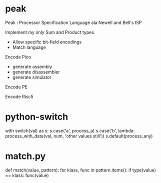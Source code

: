 # peak
Peak : Processor Specification Language ala Newell and Bell's ISP

Implement my only Sum and Product types.
- Allow specific bit-field encodings
- Match language

Encode Pico
- generate assembly
- generate disassembler
- generate simulator

Encode PE

Encode Risc5

# python-switch
with switch(val) as s:
    s.case('a', process_a)
    s.case('b', lambda: process_with_data(val, num, 'other values still'))
    s.default(process_any)

# match.py
def match(value, pattern):
    for klass, func in pattern.items():
       if type(value) == klass:
            func(value)
